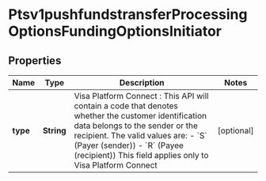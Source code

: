 
# Ptsv1pushfundstransferProcessingOptionsFundingOptionsInitiator

## Properties
Name | Type | Description | Notes
------------ | ------------- | ------------- | -------------
**type** | **String** | Visa Platform Connect : This API will contain a code that denotes whether the customer identification data belongs to the sender or the recipient.  The valid values are: - &#x60;S&#x60; (Payer (sender)) - &#x60;R&#x60; (Payee (recipient))  This field applies only to Visa Platform Connect  |  [optional]



